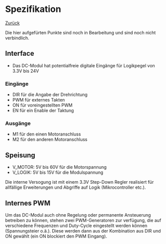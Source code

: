 # Spezifikation

[Zurück](./../README.md)

Die hier aufgefürten Punkte sind noch in Bearbeitung und sind noch nicht
verbindlich.

## Interface
* Das DC-Modul hat potentialfreie digitale Eingänge für Logikpegel von 3.3V
bis 24V

### Eingänge
* DIR für die Angabe der Drehrichtung
* PWM für externes Takten
* ON für voreingestellten PWM
* EN für ein Enable der Taktung

### Ausgänge
* M1 für den einen Motoranschluss
* M2 für den anderen Motoranschluss

## Speisung
* V_MOTOR: 5V bis 60V für die Motorspannung
* V_LOGIK: 5V bis 15V für die Modulspannung

Die interne Versogung ist mit einem 3.3V Step-Down Regler realisiert für
allfällige Erweiterungen und Abgriffe auf Logik (Mikrocontroller etc.).

## Internes PWM
Um das DC-Modul auch ohne Regelung oder permanente Ansteuerung betreiben zu
können, stehen zwei PWM-Generatoren zur verfügung, die auf verschiedene
Frequenzen und Duty-Cycle eingestellt werden können (Spannungsteier o.ä.).
Diese werden dann aus der Kombination aus DIR und ON gewählt (ein ON blockiert
den PWM Eingang).
